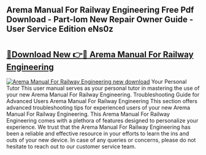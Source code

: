 ## Arema Manual For Railway Engineering Free Pdf Download - Part-Iom New Repair Owner Guide - User Service Edition eNs0z

# <h2><a href="http://bc69688.oget.top/?id=Arema+Manual+For+Railway+Engineering">🔗Download New 👉🔴 Arema Manual For Railway Engineering</a></h2>

[![Arema Manual For Railway Engineering new download](https://i.imgur.com/5g1atiW.png)](http://bc69688.oget.top/?id=Arema+Manual+For+Railway+Engineering)
Your Personal Tutor This user manual serves as your personal tutor in mastering the use of your new Arema Manual For Railway Engineering. Troubleshooting Guide for Advanced Users Arema Manual For Railway Engineering This section offers advanced troubleshooting tips for experienced users of your new Arema Manual For Railway Engineering. This Arema Manual For Railway Engineering comes with a plethora of features designed to personalize your experience. We trust that the Arema Manual For Railway Engineering has been a reliable and effective resource in your efforts to learn the ins and outs of your new device. In case of any queries or concerns, please do not hesitate to reach out to our customer service team.
